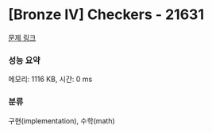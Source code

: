 # [Bronze IV] Checkers - 21631 

[문제 링크](https://www.acmicpc.net/problem/21631) 

### 성능 요약

메모리: 1116 KB, 시간: 0 ms

### 분류

구현(implementation), 수학(math)

